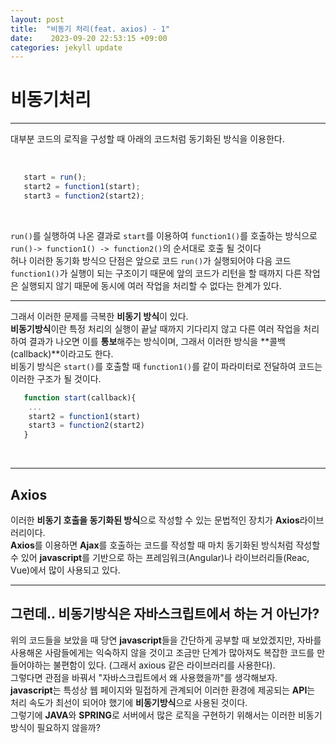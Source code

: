 ```yaml
---
layout: post
title:  "비동기 처리(feat. axios) - 1"
date:    2023-09-20 22:53:15 +09:00
categories: jekyll update
---
```


비동기처리
=============

---------------------------------------

대부분 코드의 로직을 구성할 때 아래의 코드처럼 동기화된 방식을 이용한다. 

<br>

```javascript
   start = run();
   start2 = function1(start);
   start3 = function2(start2);
```
<br>

```run()```를 실행하여 나온 결과로 ```start```를 이용하여 ```function1()```를 호출하는 방식으로 ```run()-> function1() -> function2()```의 순서대로 호출 될 것이다<br>
허나 이러한 동기화 방식으 단점은 앞으로 코드 ```run()```가 실행되어야 다음 코드 ```function1()```가 실행이 되는 구조이기 때문에 앞의 코드가 리턴을 할 때까지 다른 작업은 실행되지 않기 때문에 동시에 여러 작업을 처리할 수 없다는 한계가 있다.<br>

---------------------------------------


그래서 이러한 문제를 극복한 **비동기 방식**이 있다.<br>
**비동기방식**이란 특정 처리의 실행이 끝날 때까지 기다리지 않고 다른 여러 작업을 처리하여 결과가 나오면 이를 **통보**해주는 방식이며, 그래서 이러한 방식을 **콜백(callback)**이라고도 한다.<br>
비동기 방식은 ```start()```를 호출할 때 ```function1()```를 같이 파라미터로 전달하여 코드는 이러한 구조가 될 것이다.<br>
```javascript
   function start(callback){
    ...
    start2 = function1(start)
    start3 = function2(start2)
   }
```
<br>

---------------------------------------

Axios
-------------

이러한 **비동기 호출을 동기화된 방식**으로 작성할 수 있는 문법적인 장치가 **Axios**라이브러리이다.<br>
**Axios**를 이용하면 **Ajax**를 호출하는 코드를 작성할 때 마치 동기화된 방식처럼 작성할 수 있어 **javascript**를 기반으로 하는 프레임워크(Angular)나 라이브러리들(Reac, Vue)에서 많이 사용되고 있다.

---------------------------------------

그런데.. 비동기방식은 자바스크립트에서 하는 거 아닌가? 
-------------

위의 코드들을 보았을 때 당연 **javascript**들을 간단하게 공부할 때 보았겠지만, 자바를 사용해온 사람들에게는 익숙하지 않을 것이고 조금만 단계가 많아져도 복잡한 코드를 만들어야하는 불편함이 있다. <span style='background-color: #f6f8fa'>(그래서 axious 같은 라이브러리를 사용한다).</span><br> 
그렇다면 관점을 바꿔서 "자바스크립트에서 왜 사용했을까"를 생각해보자.<br>
**javascript**는 특성상 웹 페이지와 밀접하게 관계되어 이러한 환경에 제공되는 **API**는 처리 속도가 최선이 되어야 했기에 **비동기방식**으로 사용된 것이다.<br>
그렇기에 **JAVA**와 **SPRING**로 서버에서 많은 로직을 구현하기 위해서는 이러한 비동기방식이 필요하지 않을까?










[jekyll-docs]: https://jekyllrb.com/docs/home
[jekyll-gh]:   https://github.com/jekyll/jekyll
[jekyll-talk]: https://talk.jekyllrb.com/
